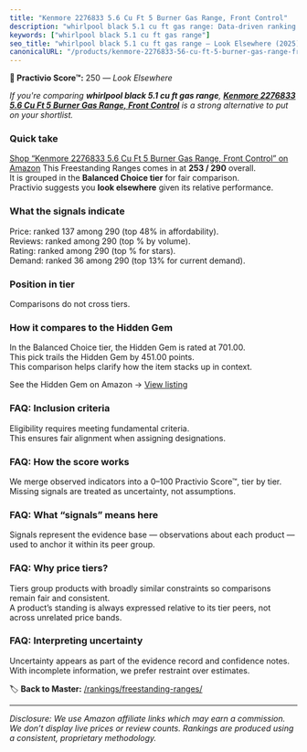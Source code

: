 ```yaml
---
title: "Kenmore 2276833 5.6 Cu Ft 5 Burner Gas Range, Front Control"
description: "whirlpool black 5.1 cu ft gas range: Data-driven ranking using the Practivio Score™. Positioned by quality, value, demand, findability, momentum."
keywords: ["whirlpool black 5.1 cu ft gas range"]
seo_title: "whirlpool black 5.1 cu ft gas range — Look Elsewhere (2025)"
canonicalURL: "/products/kenmore-2276833-56-cu-ft-5-burner-gas-range-front-control-B0DFFS61KC/"
---
```


**🚫 Practivio Score™:** 250 — _Look Elsewhere_


*If you're comparing **whirlpool black 5.1 cu ft gas range**, **[Kenmore 2276833 5.6 Cu Ft 5 Burner Gas Range, Front Control](https://www.amazon.com/dp/B0DFFS61KC?tag=practivio-20)** is a strong alternative to put on your shortlist.*
### Quick take
[Shop “Kenmore 2276833 5.6 Cu Ft 5 Burner Gas Range, Front Control” on Amazon](https://www.amazon.com/dp/B0DFFS61KC?tag=practivio-20)
This Freestanding Ranges comes in at **253 / 290** overall.  
It is grouped in the **Balanced Choice tier** for fair comparison.  
Practivio suggests you **look elsewhere** given its relative performance.

### What the signals indicate
Price: ranked 137 among 290 (top 48% in affordability).  
Reviews: ranked  among 290 (top % by volume).  
Rating: ranked  among 290 (top % for stars).  
Demand: ranked 36 among 290 (top 13% for current demand).

### Position in tier
Comparisons do not cross tiers.

### How it compares to the Hidden Gem
In the Balanced Choice tier, the Hidden Gem is rated at 701.00.  
This pick trails the Hidden Gem by 451.00 points.  
This comparison helps clarify how the item stacks up in context.  

See the Hidden Gem on Amazon → [View listing](https://www.amazon.com/dp/B07FWRTVYZ?tag=practivio-20)

### FAQ: Inclusion criteria
Eligibility requires meeting fundamental criteria.  
This ensures fair alignment when assigning designations.

### FAQ: How the score works
We merge observed indicators into a 0–100 Practivio Score™, tier by tier.  
Missing signals are treated as uncertainty, not assumptions.

### FAQ: What “signals” means here
Signals represent the evidence base — observations about each product — used to anchor it within its peer group.

### FAQ: Why price tiers?
Tiers group products with broadly similar constraints so comparisons remain fair and consistent.  
A product’s standing is always expressed relative to its tier peers, not across unrelated price bands.

### FAQ: Interpreting uncertainty
Uncertainty appears as part of the evidence record and confidence notes.  
With incomplete information, we prefer restraint over estimates.


🏷️ **Back to Master:** [/rankings/freestanding-ranges/](/rankings/freestanding-ranges/)

---
_Disclosure: We use Amazon affiliate links which may earn a commission. We don’t display live prices or review counts. Rankings are produced using a consistent, proprietary methodology._

